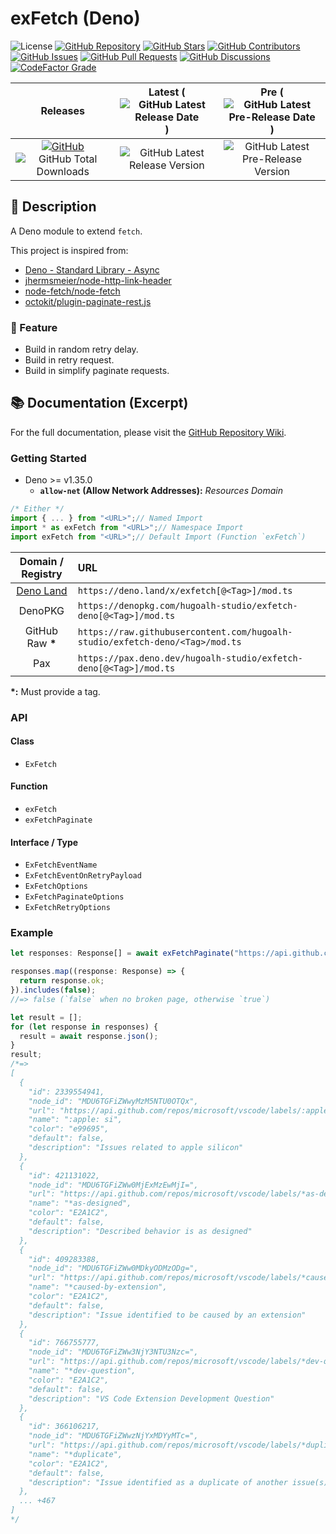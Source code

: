 # exFetch (Deno)

![License](https://img.shields.io/static/v1?label=License&message=MIT&style=flat-square "License")
[![GitHub Repository](https://img.shields.io/badge/Repository-181717?logo=github&logoColor=ffffff&style=flat-square "GitHub Repository")](https://github.com/hugoalh-studio/exfetch-deno)
[![GitHub Stars](https://img.shields.io/github/stars/hugoalh-studio/exfetch-deno?label=Stars&logo=github&logoColor=ffffff&style=flat-square "GitHub Stars")](https://github.com/hugoalh-studio/exfetch-deno/stargazers)
[![GitHub Contributors](https://img.shields.io/github/contributors/hugoalh-studio/exfetch-deno?label=Contributors&logo=github&logoColor=ffffff&style=flat-square "GitHub Contributors")](https://github.com/hugoalh-studio/exfetch-deno/graphs/contributors)
[![GitHub Issues](https://img.shields.io/github/issues-raw/hugoalh-studio/exfetch-deno?label=Issues&logo=github&logoColor=ffffff&style=flat-square "GitHub Issues")](https://github.com/hugoalh-studio/exfetch-deno/issues)
[![GitHub Pull Requests](https://img.shields.io/github/issues-pr-raw/hugoalh-studio/exfetch-deno?label=Pull%20Requests&logo=github&logoColor=ffffff&style=flat-square "GitHub Pull Requests")](https://github.com/hugoalh-studio/exfetch-deno/pulls)
[![GitHub Discussions](https://img.shields.io/github/discussions/hugoalh-studio/exfetch-deno?label=Discussions&logo=github&logoColor=ffffff&style=flat-square "GitHub Discussions")](https://github.com/hugoalh-studio/exfetch-deno/discussions)
[![CodeFactor Grade](https://img.shields.io/codefactor/grade/github/hugoalh-studio/exfetch-deno?label=Grade&logo=codefactor&logoColor=ffffff&style=flat-square "CodeFactor Grade")](https://www.codefactor.io/repository/github/hugoalh-studio/exfetch-deno)

| **Releases** | **Latest** (![GitHub Latest Release Date](https://img.shields.io/github/release-date/hugoalh-studio/exfetch-deno?label=&style=flat-square "GitHub Latest Release Date")) | **Pre** (![GitHub Latest Pre-Release Date](https://img.shields.io/github/release-date-pre/hugoalh-studio/exfetch-deno?label=&style=flat-square "GitHub Latest Pre-Release Date")) |
|:-:|:-:|:-:|
| [![GitHub](https://img.shields.io/badge/GitHub-181717?logo=github&logoColor=ffffff&style=flat-square "GitHub")](https://github.com/hugoalh-studio/exfetch-deno/releases) ![GitHub Total Downloads](https://img.shields.io/github/downloads/hugoalh-studio/exfetch-deno/total?label=&style=flat-square "GitHub Total Downloads") | ![GitHub Latest Release Version](https://img.shields.io/github/release/hugoalh-studio/exfetch-deno?sort=semver&label=&style=flat-square "GitHub Latest Release Version") | ![GitHub Latest Pre-Release Version](https://img.shields.io/github/release/hugoalh-studio/exfetch-deno?include_prereleases&sort=semver&label=&style=flat-square "GitHub Latest Pre-Release Version") |

## 📝 Description

A Deno module to extend `fetch`.

This project is inspired from:

- [Deno - Standard Library - Async](https://deno.land/std/async)
- [jhermsmeier/node-http-link-header](https://github.com/jhermsmeier/node-http-link-header)
- [node-fetch/node-fetch](https://github.com/node-fetch/node-fetch)
- [octokit/plugin-paginate-rest.js](https://github.com/octokit/plugin-paginate-rest.js)

### 🌟 Feature

- Build in random retry delay.
- Build in retry request.
- Build in simplify paginate requests.

## 📚 Documentation (Excerpt)

For the full documentation, please visit the [GitHub Repository Wiki](https://github.com/hugoalh-studio/exfetch-deno/wiki).

### Getting Started

- Deno >= v1.35.0
  - **`allow-net` (Allow Network Addresses):** *Resources Domain*

```ts
/* Either */
import { ... } from "<URL>";// Named Import
import * as exFetch from "<URL>";// Namespace Import
import exFetch from "<URL>";// Default Import (Function `exFetch`)
```

| **Domain / Registry** | **URL** |
|:-:|:--|
| [Deno Land](https://deno.land/x/exfetch) | `https://deno.land/x/exfetch[@<Tag>]/mod.ts` |
| DenoPKG | `https://denopkg.com/hugoalh-studio/exfetch-deno[@<Tag>]/mod.ts` |
| GitHub Raw **\*** | `https://raw.githubusercontent.com/hugoalh-studio/exfetch-deno/<Tag>/mod.ts` |
| Pax | `https://pax.deno.dev/hugoalh-studio/exfetch-deno[@<Tag>]/mod.ts` |

**\*:** Must provide a tag.

### API

#### Class

- `ExFetch`

#### Function

- `exFetch`
- `exFetchPaginate`

#### Interface / Type

- `ExFetchEventName`
- `ExFetchEventOnRetryPayload`
- `ExFetchOptions`
- `ExFetchPaginateOptions`
- `ExFetchRetryOptions`

### Example

```ts
let responses: Response[] = await exFetchPaginate("https://api.github.com/repos/microsoft/vscode/labels?per_page=100");

responses.map((response: Response) => {
  return response.ok;
}).includes(false);
//=> false (`false` when no broken page, otherwise `true`)

let result = [];
for (let response in responses) {
  result = await response.json();
}
result;
/*=>
[
  {
    "id": 2339554941,
    "node_id": "MDU6TGFiZWwyMzM5NTU0OTQx",
    "url": "https://api.github.com/repos/microsoft/vscode/labels/:apple:%20si",
    "name": ":apple: si",
    "color": "e99695",
    "default": false,
    "description": "Issues related to apple silicon"
  },
  {
    "id": 421131022,
    "node_id": "MDU6TGFiZWw0MjExMzEwMjI=",
    "url": "https://api.github.com/repos/microsoft/vscode/labels/*as-designed",
    "name": "*as-designed",
    "color": "E2A1C2",
    "default": false,
    "description": "Described behavior is as designed"
  },
  {
    "id": 409283388,
    "node_id": "MDU6TGFiZWw0MDkyODMzODg=",
    "url": "https://api.github.com/repos/microsoft/vscode/labels/*caused-by-extension",
    "name": "*caused-by-extension",
    "color": "E2A1C2",
    "default": false,
    "description": "Issue identified to be caused by an extension"
  },
  {
    "id": 766755777,
    "node_id": "MDU6TGFiZWw3NjY3NTU3Nzc=",
    "url": "https://api.github.com/repos/microsoft/vscode/labels/*dev-question",
    "name": "*dev-question",
    "color": "E2A1C2",
    "default": false,
    "description": "VS Code Extension Development Question"
  },
  {
    "id": 366106217,
    "node_id": "MDU6TGFiZWwzNjYxMDYyMTc=",
    "url": "https://api.github.com/repos/microsoft/vscode/labels/*duplicate",
    "name": "*duplicate",
    "color": "E2A1C2",
    "default": false,
    "description": "Issue identified as a duplicate of another issue(s)"
  },
  ... +467
]
*/
```

